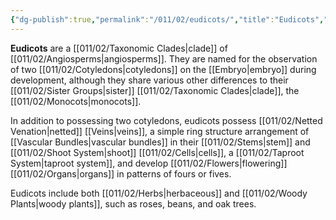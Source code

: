 ```yaml
---
{"dg-publish":true,"permalink":"/011/02/eudicots/","title":"Eudicots","tags":["BIOL412"],"noteIcon":"1","created":"2024-09-26T13:45:04.083-07:00","updated":"2024-10-03T22:32:23.035-07:00"}
---
```


**Eudicots** are a [[011/02/Taxonomic Clades\|clade]] of [[011/02/Angiosperms\|angiosperms]]. They are named for the observation of two [[011/02/Cotyledons\|cotyledons]] on the [[Embryo\|embryo]] during development, although they share various other differences to their [[011/02/Sister Groups\|sister]] [[011/02/Taxonomic Clades\|clade]], the [[011/02/Monocots\|monocots]].

In addition to possessing two cotyledons, eudicots possess [[011/02/Netted Venation\|netted]] [[Veins\|veins]], a simple ring structure arrangement of [[Vascular Bundles\|vascular bundles]] in their [[011/02/Stems\|stem]] and [[011/02/Shoot System\|shoot]] [[011/02/Cells\|cells]], a [[011/02/Taproot System\|taproot system]], and develop [[011/02/Flowers\|flowering]] [[011/02/Organs\|organs]] in patterns of fours or fives.

Eudicots include both [[011/02/Herbs\|herbaceous]] and [[011/02/Woody Plants\|woody plants]], such as roses, beans, and oak trees.